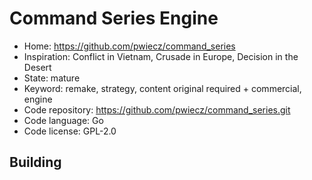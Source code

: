 # Command Series Engine

- Home: https://github.com/pwiecz/command_series
- Inspiration: Conflict in Vietnam, Crusade in Europe, Decision in the Desert
- State: mature
- Keyword: remake, strategy, content original required + commercial, engine
- Code repository: https://github.com/pwiecz/command_series.git
- Code language: Go
- Code license: GPL-2.0

## Building
